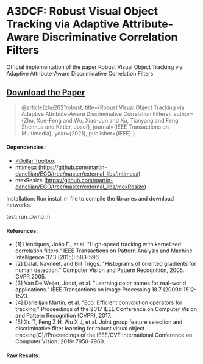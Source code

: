 # A3DCF: Robust Visual Object Tracking via Adaptive Attribute-Aware Discriminative Correlation Filters

Official implementation of the paper Robust Visual Object Tracking via Adaptive Attribute-Aware Discriminative Correlation Filters

## [Download the Paper](https://ieeexplore.ieee.org/abstract/document/9318537/)
>@article{zhu2021robust,
  title={Robust Visual Object Tracking via Adaptive Attribute-Aware Discriminative Correlation Filters},
  author={Zhu, Xue-Feng and Wu, Xiao-Jun and Xu, Tianyang and Feng, Zhenhua and Kittler, Josef},
  journal={IEEE Transactions on Multimedia},
  year={2021},
  publisher={IEEE}
}

#### Dependencies:
- [PDollar Toolbox](https://pdollar.github.io/toolbox)
- mtimesx (https://github.com/martin-danelljan/ECO/tree/master/external_libs/mtimesx)
- mexResize (https://github.com/martin-danelljan/ECO/tree/master/external_libs/mexResize) 

Installation: Run install.m file to compile the libraries and download networks.

test: run_demo.m



#### References:
- [1] Henriques, João F., et al. "High-speed tracking with kernelized correlation filters." IEEE Transactions on Pattern Analysis and Machine Intelligence 37.3 (2015): 583-596.
- [2] Dalal, Navneet, and Bill Triggs. "Histograms of oriented gradients for human detection." Computer Vision and Pattern Recognition, 2005. CVPR 2005. 
- [3] Van De Weijer, Joost, et al. "Learning color names for real-world applications." IEEE Transactions on Image Processing 18.7 (2009): 1512-1523.
- [4] Danelljan Martin, et al. "Eco: Efficient convolution operators for tracking." Proceedings of the 2017 IEEE Conference on Computer Vision and Pattern Recognition (CVPR), 2017.
- [5] Xu T, Feng Z H, Wu X J, et al. Joint group feature selection and discriminative filter learning for robust visual object tracking[C]//Proceedings of the IEEE/CVF International Conference on Computer Vision. 2019: 7950-7960.

#### Raw Results:

